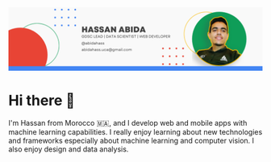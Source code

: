 ![](banner.png)
# Hi there 👋

I'm Hassan from Morocco 🇲🇦️, and I develop web and mobile apps with machine learning capabilities. I really enjoy learning about new technologies and frameworks especially about machine learning and computer vision. I also enjoy design and data analysis.



